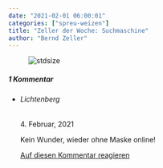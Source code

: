 ```yaml
---
date: "2021-02-01 06:00:01"
categories: ["spreu-weizen"]
title: "Zeller der Woche: Suchmaschine"
author: "Bernd Zeller"
---
```



<figure>
<img src="https://www.publicomag.com/wp-content/uploads/2021/01/Suchmaschine.jpg" alt=stdsize>
</figure>


<!--more-->
<h5 class="comments-h">
1 Kommentar </h5>
<ul class="commentlist">
<li class="comment even thread-even depth-1 clearfix" id="li-comment-108668">
<h6 class="author">Lichtenberg</h6> <span class="date">4. Februar, 2021</span>



Kein Wunder, wieder ohne Maske online!

<a rel="nofollow" class="comment-reply-link" href="#comment-108668" data-commentid="108668" data-postid="12918" data-belowelement="comment-108668" data-respondelement="respond" data-replyto="Antworte auf Lichtenberg" aria-label="Antworte auf Lichtenberg">Auf diesen Kommentar reagieren</a> 


</li>
</ul>
